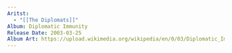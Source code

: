 ```yaml
---
Aritst:
  - "[[The Diplomats]]"
Album: Diplomatic Immunity
Release Date: 2003-03-25
Album Art: https://upload.wikimedia.org/wikipedia/en/0/03/Diplomatic_Immunity_1.jpg
---
```

